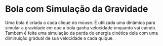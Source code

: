 # Bola com Simulação da Gravidade
Uma bola é criada a cada clique do mouse. É utilizada uma dinâmica para simular a gravidade em que a bola ganha velocidade enquanto vai caindo. Também é feita uma simulação da perda de energia cinética dela com uma diminuição gradual de sua velocidade a cada quique.
